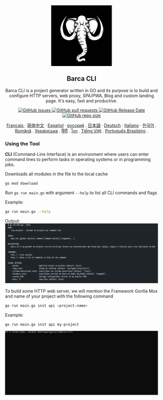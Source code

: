 
<p align="center">
 <img width="200px" height="200" src="/docs/assets/logo/barca-logo.jpeg" align="center" alt="GitHub Readme Stats" />
 <h2 align="center">Barca CLI</h2>
 <p align="center">
  Barca CLI is a project generator written in GO and its purpose is to build and configure HTTP servers, web proxy, SPA/PWA, Blog and custom landing page. It's easy, fast and productive.
  </p>
 </p>
  <p align="center">
    <a href="https://github.com/anuraghazra/github-readme-stats/actions">
      <img alt="GitHub issues" src="https://img.shields.io/github/issues/project-barca/barca-cli">
    </a>
    <a href="https://codecov.io/gh/anuraghazra/github-readme-stats">
      <img alt="GitHub pull requests" src="https://img.shields.io/github/issues-pr/project-barca/barca-cli">
    </a>
    <a href="https://a.paddle.com/v2/click/16413/119403?link=1227">
      <img alt="GitHub Release Date" src="https://img.shields.io/github/release-date/project-barca/barca-cli">
    </a>
    <a href="https://a.paddle.com/v2/click/16413/119403?link=2345">
      <img alt="GitHub repo size" src="https://img.shields.io/github/repo-size/project-barca/barca-cli">
    </a>
  </p>
   
  <p align="center">
    <a href="/docs/lang/readme_fr.md">Français </a>
    ·
    <a href="/docs/lang/readme_cn.md">简体中文</a>
    ·
    <a href="/docs/lang/readme_es.md">Español</a>
    ·
    <a href="/docs/lang/readme_ru.md">русский</a>
    .
    <a href="/docs/lang/readme_ja.md">日本語</a>
    ·
    <a href="/docs/lang/readme_de.md">Deutsch</a>
    ·
    <a href="/docs/lang/readme_it.md">Italiano</a>
    ·
    <a href="/docs/lang/readme_kr.md">한국어</a>
    .
    <a href="/docs/lang/readme_ro.md">Română</a>
    .
    <a href="/docs/lang/readme_uk.md">Українська</a>
    .
    <a href="/docs/lang/readme_hi.md">हिंदी</a>
    .
    <a href="/docs/lang/readme_th.md">ไทย</a>
    .
    <a href="/docs/lang/readme_vi.md">Tiếng Việt</a>
    .
    <a href="/docs/lang/readme_pt-BR.md">Português Brasileiro</a>
    .
  </p>
</p>

### Using the Tool

  **CLI** (Command-Line Interface) is an environment where users can enter command lines to perform tasks in operating systems or in programming jobs.



Downloads all modules in the file to the local cache

```sh
go mod download
```


Run `go run main.go` with argument `--help` to list all CLI commands and flags

Example: 
```sh
go run main.go --help
```

Output:
![alt text](docs/assets/output/cli-help.png)



To build some HTTP web server, we will mention the Framework Gorilla Mux and name of your project with the following command

```sh
go run main.go init api <project-name>
```

Example: 
```sh
go run main.go init api my-project
```

<p align="center">
  <img align="center" alt="barca-cli" src="docs/assets/gif/barca-cli-1.gif" />
</p>